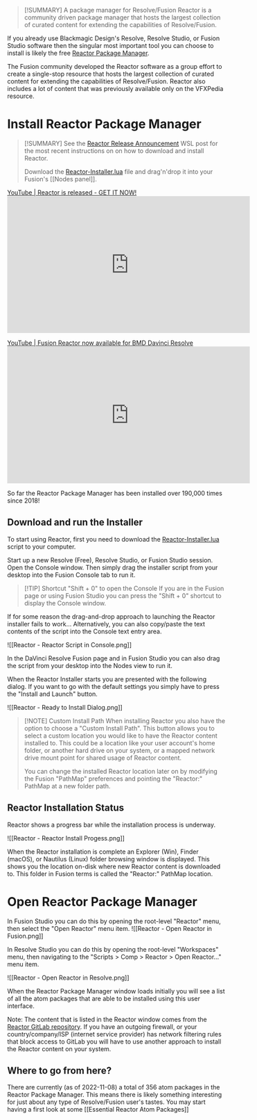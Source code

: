 > [!SUMMARY] A package manager for Resolve/Fusion
> Reactor is a community driven package manager that hosts the largest collection of curated content for extending the capabilities of Resolve/Fusion.

If you already use Blackmagic Design's Resolve, Resolve Studio, or Fusion Studio software then the singular most important tool you can choose to install is likely the free [Reactor Package Manager](https://www.steakunderwater.com/wesuckless/viewtopic.php?f=32&t=3067).

The Fusion community developed the Reactor software as a group effort to create a single-stop resource that hosts the largest collection of curated content for extending the capabilities of Resolve/Fusion. Reactor also includes a lot of content that was previously available only on the VFXPedia resource.



# Install Reactor Package Manager

> [!SUMMARY]
> See the [Reactor Release Announcement](https://www.steakunderwater.com/wesuckless/viewtopic.php?t=1814) WSL post for the most recent instructions on on how to download and install Reactor.
>
> Download the [Reactor-Installer.lua](https://www.steakunderwater.com/wesuckless/download/file.php?id=4862) file and drag'n'drop it into your Fusion's [[Nodes panel]].

[YouTube | Reactor is released - GET IT NOW!](https://www.youtube.com/watch?v=mklCsf8yOUk)<iframe width="560" height="315" src="https://www.youtube.com/embed/mklCsf8yOUk" title="YouTube video player" frameborder="0" allow="accelerometer; autoplay; clipboard-write; encrypted-media; gyroscope; picture-in-picture" allowfullscreen></iframe>

[YouTube | Fusion Reactor now available for BMD Davinci Resolve](https://www.youtube.com/watch?v=iEIFl6gp58Q)<iframe width="560" height="315" src="https://www.youtube.com/embed/iEIFl6gp58Q" title="YouTube video player" frameborder="0" allow="accelerometer; autoplay; clipboard-write; encrypted-media; gyroscope; picture-in-picture" allowfullscreen></iframe>

So far the Reactor Package Manager has been installed over 190,000 times since 2018!

## Download and run the Installer

To start using Reactor, first you need to download the [Reactor-Installer.lua](https://www.steakunderwater.com/wesuckless/download/file.php?id=4862) script to your computer. 

Start up a new Resolve (Free), Resolve Studio, or Fusion Studio session. Open the Console window. Then simply drag the installer script from your desktop into the Fusion Console tab to run it. 

> [!TIP] Shortcut "Shift + 0" to open the Console
> If you are in the Fusion page or using Fusion Studio you can press the "Shift + 0" shortcut to display the Console window.

If for some reason the drag-and-drop approach to launching the Reactor installer fails to work… Alternatively, you can also copy/paste the text contents of the script into the Console text entry area. 

![[Reactor - Reactor Script in Console.png]]

In the DaVinci Resolve Fusion page and in Fusion Studio you can also drag the script from your desktop into the Nodes view to run it.

When the Reactor Installer starts you are presented with the following dialog. If you want to go with the default settings you simply have to press the "Install and Launch" button.

  ![[Reactor - Ready to Install Dialog.png]]

> [!NOTE] Custom Install Path
> When installing Reactor you also have the option to choose a "Custom Install Path". This button allows you to select a custom location you would like to have the Reactor content installed to. This could be a location like your user account's home folder, or another hard drive on your system, or a mapped network drive mount point for shared usage of Reactor content. 
> 
> You can change the installed Reactor location later on by modifying the Fusion "PathMap" preferences and pointing the "Reactor:" PathMap at a new folder path.

 
## Reactor Installation Status

Reactor shows a progress bar while the installation process is underway.

  ![[Reactor - Reactor Install Progess.png]]

When the Reactor installation is complete an Explorer (Win), Finder (macOS), or Nautilus (Linux) folder browsing window is displayed. This shows you the location on-disk where new Reactor content is downloaded to. This folder in Fusion terms is called the "Reactor:" PathMap location.

# Open Reactor Package Manager

In Fusion Studio you can do this by opening the root-level "Reactor" menu, then select the "Open Reactor" menu item.
![[Reactor - Open Reactor in Fusion.png]]


In Resolve Studio you can do this by opening the root-level "Workspaces" menu, then navigating to the "Scripts > Comp > Reactor > Open Reactor…" menu item.

![[Reactor - Open Reactor in Resolve.png]]
  
When the Reactor Package Manager window loads initially you will see a list of all the atom packages that are able to be installed using this user interface. 

Note: The content that is listed in the Reactor window comes from the [Reactor GitLab repository](https://gitlab.com/WeSuckLess/Reactor). If you have an outgoing firewall, or your country/company/ISP (internet service provider) has network filtering rules that block access to GitLab you will have to use another approach to install the Reactor content on your system.

## Where to go from here?

There are currently (as of 2022-11-08) a total of 356 atom packages in the Reactor Package Manager. This means there is likely something interesting for just about any type of Resolve/Fusion user's tastes. You may start having a first look at some [[Essential Reactor Atom Packages]]






